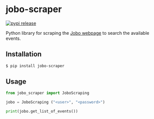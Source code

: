 # jobo-scraper

[![pypi release](https://img.shields.io/pypi/v/jobo-scraper)](https://pypi.org/project/pydid/)

Python library for scraping the [Jobo webpage](https://madridcultura-jobo.shop.secutix.com/) to search the available events.

## Installation

```sh
$ pip install jobo-scraper
```

## Usage

```python
from jobo_scraper import JoboScraping

jobo = JoboScraping ("<user>", "<password>")

print(jobo.get_list_of_events())
```